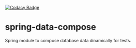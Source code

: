 [![Codacy Badge](https://api.codacy.com/project/badge/Grade/d4d0c3a0f6c04e0689af94007f23ea16)](https://www.codacy.com/app/prperiscal/spring-data-compose?utm_source=github.com&amp;utm_medium=referral&amp;utm_content=prperiscal/spring-data-compose&amp;utm_campaign=Badge_Grade)

# spring-data-compose
Spring module to compose database data dinamically for tests.
